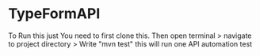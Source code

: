 # TypeFormAPI

To Run this just You need to first clone this.
Then open terminal > navigate to project directory > Write "mvn test" this will run one API automation test 